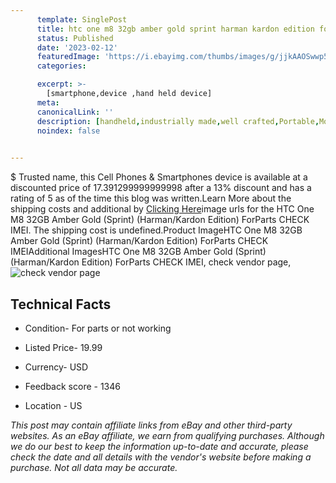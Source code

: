 ```yaml
---
      template: SinglePost
      title: htc one m8 32gb amber gold sprint harman kardon edition forparts check imei
      status: Published
      date: '2023-02-12'
      featuredImage: 'https://i.ebayimg.com/thumbs/images/g/jjkAAOSwwp5jVMr~/s-l225.jpg'
      categories: 

      excerpt: >-
        [smartphone,device ,hand held device]
      meta:
      canonicalLink: ''
      description: [handheld,industrially made,well crafted,Portable,Mobile,Compact,Convenient,Lightweight,Maneuverable,Man-portable,Miniature,Carriable,Hand-held,Light,Holdable,Transportable,Mobile device,Pocket-sized,On-the-go,Wireless,Cordless,Compact size,Convenient size, smartphone,device ,hand held device]
      noindex: false

        
---
```

$
    Trusted name, this Cell Phones & Smartphones device is available at a discounted price of 17.391299999999998 after a 13% discount and has a rating of 5 as of the time this blog was written.Learn More about the shipping costs and additional by [Clicking Here](https://www.ebay.com/itm/115683436807?hash=item1aef452907%3Ag%3AjjkAAOSwwp5jVMr%7E&mkevt=1&mkcid=1&mkrid=711-53200-19255-0&campid=%253CePNCampaignId%253E&customid=%253CreferenceId%253E&toolid=10049)image urls for the HTC One M8 32GB Amber Gold (Sprint) (Harman/Kardon Edition) ForParts CHECK IMEI. The shipping cost is undefined.Product ImageHTC One M8 32GB Amber Gold (Sprint) (Harman/Kardon Edition) ForParts CHECK IMEIAdditional ImagesHTC One M8 32GB Amber Gold (Sprint) (Harman/Kardon Edition) ForParts CHECK IMEI, check vendor page, ![check vendor page](https://origin-galleryplus.ebayimg.com/ws/web/115683436807_2_0_1/225x225.jpg,https://origin-galleryplus.ebayimg.com/ws/web/115683436807_3_0_1/225x225.jpg,https://origin-galleryplus.ebayimg.com/ws/web/115683436807_4_0_1/225x225.jpg,https://origin-galleryplus.ebayimg.com/ws/web/115683436807_5_0_1/225x225.jpg,https://origin-galleryplus.ebayimg.com/ws/web/115683436807_6_0_1/225x225.jpg,https://origin-galleryplus.ebayimg.com/ws/web/115683436807_7_0_1/225x225.jpg,https://origin-galleryplus.ebayimg.com/ws/web/115683436807_8_0_1/225x225.jpg,https://origin-galleryplus.ebayimg.com/ws/web/115683436807_9_0_1/225x225.jpg,https://origin-galleryplus.ebayimg.com/ws/web/115683436807_10_0_1/225x225.jpg)
    
    

 ## Technical Facts 



     
      

 - Condition- For parts or not working 


      

 - Listed Price- 19.99 


      

 - Currency- USD 


      

 - Feedback score - 1346 


      

 - Location - US 


      
      

 *_This post may contain affiliate links from eBay and other third-party websites. As an eBay affiliate, we earn from qualifying purchases. Although we do our best to keep the information up-to-date and accurate, please check the date and all details with the vendor's website before making a purchase. Not all data may be accurate._*



    
    
    
    
    